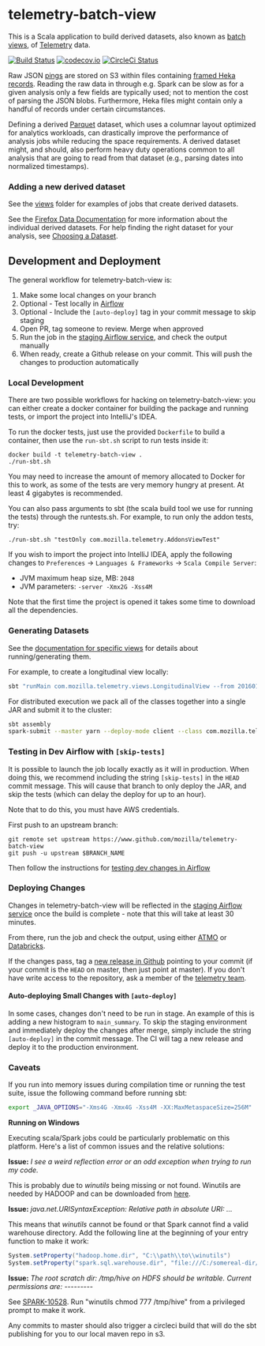 # telemetry-batch-view

This is a Scala application to build derived datasets, also known as [batch views](http://robertovitillo.com/2016/01/06/batch-views/), of [Telemetry](https://wiki.mozilla.org/Telemetry) data.

[![Build Status](https://travis-ci.org/mozilla/telemetry-batch-view.svg?branch=master)](https://travis-ci.org/mozilla/telemetry-batch-view)
[![codecov.io](https://codecov.io/github/mozilla/telemetry-batch-view/coverage.svg?branch=master)](https://codecov.io/github/mozilla/telemetry-batch-view?branch=master)
[![CircleCi Status](https://circleci.com/gh/mozilla/telemetry-batch-view.svg?style=shield&circle-token=ca31167ac42cc39f898e37facb93db70c0af8691)](https://circleci.com/gh/mozilla/telemetry-batch-view)

Raw JSON [pings](https://ci.mozilla.org/job/mozilla-central-docs/Tree_Documentation/toolkit/components/telemetry/telemetry/pings.html) are stored on S3 within files containing [framed Heka records](https://hekad.readthedocs.org/en/latest/message/index.html#stream-framing). Reading the raw data in through e.g. Spark can be slow as for a given analysis only a few fields are typically used; not to mention the cost of parsing the JSON blobs. Furthermore, Heka files might contain only a handful of records under certain circumstances.

Defining a derived [Parquet](https://parquet.apache.org/) dataset, which uses a columnar layout optimized for analytics workloads, can drastically improve the performance of analysis jobs while reducing the space requirements. A derived dataset might, and should, also perform heavy duty operations common to all analysis that are going to read from that dataset (e.g., parsing dates into normalized timestamps).

### Adding a new derived dataset

See the [views](https://github.com/mozilla/telemetry-batch-view/tree/master/src/main/scala/views) folder for examples of jobs that create derived datasets.

See the [Firefox Data Documentation](https://mozilla.github.io/firefox-data-docs/datasets/reference.html) for more information about the individual derived datasets.
For help finding the right dataset for your analysis, see
[Choosing a Dataset](https://mozilla.github.io/firefox-data-docs/concepts/choosing_a_dataset.html).

## Development and Deployment

The general workflow for telemetry-batch-view is:
1. Make some local changes on your branch
2. Optional - Test locally in [Airflow](https://www.github.com/mozilla/telemetry-airflow)
3. Optional - Include the `[auto-deploy]` tag in your commit message to skip staging
4. Open PR, tag someone to review. Merge when approved
5. Run the job in the [staging Airflow service](https://data-wtmo.stage.mozaws.net), and check the output manually
6. When ready, create a Github release on your commit. This will push the changes to production automatically

### Local Development

There are two possible workflows for hacking on telemetry-batch-view: you can either create a docker container for building the package and running tests, or import the project into IntelliJ's IDEA.

To run the docker tests, just use the provided `Dockerfile` to build a container, then use the `run-sbt.sh` script to run tests inside it:

    docker build -t telemetry-batch-view .
    ./run-sbt.sh

You may need to increase the amount of memory allocated to Docker for this to work, as some of the tests are very memory hungry at present. At least 4 gigabytes is recommended.

You can also pass arguments to sbt (the scala build tool we use for running the tests) through the runtests.sh. For example, to run only the addon tests, try:

    ./run-sbt.sh "testOnly com.mozilla.telemetry.AddonsViewTest"

If you wish to import the project into IntelliJ IDEA, apply the following changes to `Preferences` -> `Languages & Frameworks` -> `Scala Compile Server`:

- JVM maximum heap size, MB: `2048`
- JVM parameters: `-server -Xmx2G -Xss4M`

Note that the first time the project is opened it takes some time to download all the dependencies.

### Generating Datasets

See the [documentation for specific views](https://github.com/mozilla/telemetry-batch-view/tree/master/docs) for details about running/generating them.

For example, to create a longitudinal view locally:
```bash
sbt "runMain com.mozilla.telemetry.views.LongitudinalView --from 20160101 --to 20160701 --bucket telemetry-test-bucket"
```

For distributed execution we pack all of the classes together into a single JAR and submit it to the cluster:
```bash
sbt assembly
spark-submit --master yarn --deploy-mode client --class com.mozilla.telemetry.views.LongitudinalView target/scala-2.11/telemetry-batch-view-*.jar --from 20160101 --to 20160701 --bucket telemetry-test-bucket
```

### Testing in Dev Airflow with `[skip-tests]`

It is possible to launch the job locally exactly as it will in production. When doing this, we recommend
including the string `[skip-tests]` in the `HEAD` commit message. This will cause that branch to only
deploy the JAR, and skip the tests (which can delay the deploy for up to an hour).

Note that to do this, you must have AWS credentials.

First push to an upstream branch:

    git remote set upstream https://www.github.com/mozilla/telemetry-batch-view
    git push -u upstream $BRANCH_NAME

Then follow the instructions for [testing dev changes in Airflow](https://github.com/mozilla/telemetry-airflow#testing-dev-changes)

### Deploying Changes

Changes in telemetry-batch-view will be reflected in the [staging Airflow service](https://data-wtmo.stage.mozaws.net) once the build is complete - note that this will take at least 30 minutes.

From there, run the job and check the output, using either [ATMO](https://analysis.telemetry.mozilla.org) or [Databricks](https://dbc-caf9527b-e073.cloud.databricks.com).

If the changes pass, tag a [new release in Github](https://help.github.com/articles/creating-releases/) pointing to your commit (if your commit is the `HEAD` on master, then just point at master).
If you don't have write access to the repository, ask a member of the [telemetry team](https://github.com/orgs/mozilla/teams/telemetry/members).

#### Auto-deploying Small Changes with `[auto-deploy]`

In some cases, changes don't need to be run in stage. An example of this is adding a new histogram to `main_summary`. To skip
the staging environment and immediately deploy the changes after merge, simply include the string `[auto-deploy]` in the commit
message. The CI will tag a new release and deploy it to the production environment.

### Caveats
If you run into memory issues during compilation time or running the test suite, issue the following command before running sbt:
```bash
export _JAVA_OPTIONS="-Xms4G -Xmx4G -Xss4M -XX:MaxMetaspaceSize=256M"
```

**Running on Windows**

Executing scala/Spark jobs could be particularly problematic on this platform. Here's a list of common issues and the relative solutions:

**Issue:** *I see a weird reflection error or an odd exception when trying to run my code.*

This is probably due to *winutils* being missing or not found. Winutils are needed by HADOOP and can be downloaded from [here](https://github.com/steveloughran/winutils).

**Issue:** *java.net.URISyntaxException: Relative path in absolute URI: ...*

This means that *winutils* cannot be found or that Spark cannot find a valid warehouse directory. Add the following line at the beginning of your entry function to make it work:

```scala
System.setProperty("hadoop.home.dir", "C:\\path\\to\\winutils")
System.setProperty("spark.sql.warehouse.dir", "file:///C:/somereal-dir/spark-warehouse")
```

**Issue:** *The root scratch dir: /tmp/hive on HDFS should be writable. Current permissions are: ---------*

See [SPARK-10528](https://issues.apache.org/jira/browse/SPARK-10528). Run "winutils chmod 777 /tmp/hive" from a privileged prompt to make it work.

Any commits to master should also trigger a circleci build that will do the sbt publishing for you to our local maven repo in s3.
